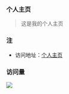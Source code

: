 ### 个人主页

> 这是我的个人主页

### 注

- 访问地址：[个人主页](https://road8023.github.io/)

### 访问量

![](http://profile-counter.glitch.me/MrPaiZi/count.svg)
